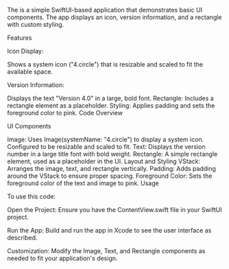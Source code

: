 The is a simple SwiftUI-based application that demonstrates basic UI components. The app displays an icon, version information, and a rectangle with custom styling.

Features

Icon Display:

Shows a system icon ("4.circle") that is resizable and scaled to fit the available space.

Version Information:

Displays the text "Version 4.0" in a large, bold font.
Rectangle:
Includes a rectangle element as a placeholder.
Styling:
Applies padding and sets the foreground color to pink.
Code Overview

UI Components

Image:
Uses Image(systemName: "4.circle") to display a system icon.
Configured to be resizable and scaled to fit.
Text:
Displays the version number in a large title font with bold weight.
Rectangle:
A simple rectangle element, used as a placeholder in the UI.
Layout and Styling
VStack:
Arranges the image, text, and rectangle vertically.
Padding:
Adds padding around the VStack to ensure proper spacing.
Foreground Color:
Sets the foreground color of the text and image to pink.
Usage


To use this code:

Open the Project:
Ensure you have the ContentView.swift file in your SwiftUI project.

Run the App:
Build and run the app in Xcode to see the user interface as described.

Customization:
Modify the Image, Text, and Rectangle components as needed to fit your application's design.
